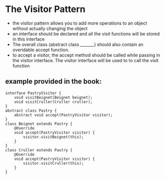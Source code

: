 # The Visitor Pattern
* the visitor pattern allows you to add more operations to an object without actually changing the object
* an interface should be declared and all the visit functions will be stored in this interface
* The overall class (abstract class _______) should also contain an overidable accept function.
* to accept a visitor, the accept method should be called while passing in the visitor interface. The visitor interface will be used to to call the visit function
## example provided in the book:
```
interface PastryVisitor {
    void visitBeignet(Beignet beignet);
    void visitCruller(Cruller cruller);
}
abstract class Pastry {
    abstract void accept(PastryVisitor visitor);
}
class Beignet extends Pastry {
    @Override
    void accept(PastryVisitor visitor) {
        visitor.visitBeignet(this);
    }
}
class Cruller extends Pastry {
    @Override
    void accept(PastryVisitor visitor) {
        visitor.visitCruller(this);
    }
}
```

